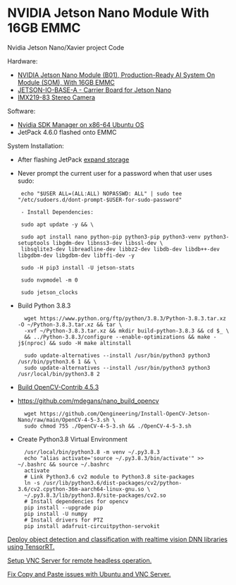 # NVIDIA Jetson Nano Module With 16GB EMMC

Nvidia Jetson Nano/Xavier project Code

Hardware:
- [NVIDIA Jetson Nano Module (B01), Production-Ready AI System On Module (SOM), With 16GB EMMC](https://www.waveshare.com/jetson-nano-module.htm)
- [JETSON-IO-BASE-A - Carrier Board for Jetson Nano](https://www.waveshare.com/wiki/JETSON-NANO-DEV-KIT)
- [IMX219-83 Stereo Camera](https://www.waveshare.com/imx219-83-Stereo-camera.htm)

Software:
- [Nvidia SDK Manager on x86-64 Ubuntu OS](https://docs.nvidia.com/sdk-manager/install-with-sdkm-jetson/index.html)
- JetPack 4.6.0 flashed onto EMMC

System Installation:

- After flashing JetPack [expand storage](https://www.waveshare.com/wiki/JETSON-NANO-DEV-KIT#Boot_USB_Flash_Drive_.28copy_eMMC_on_the_system.29)

-  Never prompt the current user for a password when that user uses sudo:

        echo "$USER ALL=(ALL:ALL) NOPASSWD: ALL" | sudo tee "/etc/sudoers.d/dont-prompt-$USER-for-sudo-password"
        
        - Install Dependencies:

        sudo apt update -y && \

        sudo apt install nano python-pip python3-pip python3-venv python3-setuptools libgdm-dev libnss3-dev libssl-dev \
        libsqlite3-dev libreadline-dev libbz2-dev libdb-dev libdb++-dev libgdbm-dev libgdbm-dev libffi-dev -y
        
        sudo -H pip3 install -U jetson-stats

        sudo nvpmodel -m 0

        sudo jetson_clocks

- Build Python 3.8.3

        wget https://www.python.org/ftp/python/3.8.3/Python-3.8.3.tar.xz -O ~/Python-3.8.3.tar.xz && tar \
        -xvf ~/Python-3.8.3.tar.xz && mkdir build-python-3.8.3 && cd $_ \
        && ../Python-3.8.3/configure --enable-optimizations && make -j$(nproc) && sudo -H make altinstall
        
        sudo update-alternatives --install /usr/bin/python3 python3 /usr/bin/python3.6 1 && \
        sudo update-alternatives --install /usr/bin/python3 python3 /usr/local/bin/python3.8 2
        
        
- [Build OpenCV-Contrib 4.5.3](https://github.com/Qengineering/Install-OpenCV-Jetson-Nano)
- https://github.com/mdegans/nano_build_opencv
    
        wget https://github.com/Qengineering/Install-OpenCV-Jetson-Nano/raw/main/OpenCV-4-5-3.sh \
        sudo chmod 755 ./OpenCV-4-5-3.sh && ./OpenCV-4-5-3.sh

       
- Create Python3.8 Virtual Environment

        /usr/local/bin/python3.8 -m venv ~/.py3.8.3
        echo "alias activate='source ~/.py3.8.3/bin/activate'" >> ~/.bashrc && source ~/.bashrc
        activate
        # Link Python3.6 cv2 module to Python3.8 site-packages
        ln -s /usr/lib/python3.6/dist-packages/cv2/python-3.6/cv2.cpython-36m-aarch64-linux-gnu.so \
        ~/.py3.8.3/lib/python3.8/site-packages/cv2.so
        # Install dependencies for opencv
        pip install --upgrade pip
        pip install -U numpy 
        # Install drivers for PTZ
        pip install adafruit-circuitpython-servokit
        
        
[Deploy object detection and classification with realtime vision DNN libraries using TensorRT. ](https://github.com/dusty-nv/jetson-inference)

[Setup VNC Server for remote headless operation.](https://computingforgeeks.com/how-to-install-vnc-server-on-ubuntu/)

[Fix Copy and Paste issues with Ubuntu and VNC Server.](https://superuser.com/questions/1081489/how-to-enable-text-copy-and-paste-for-vnc)


